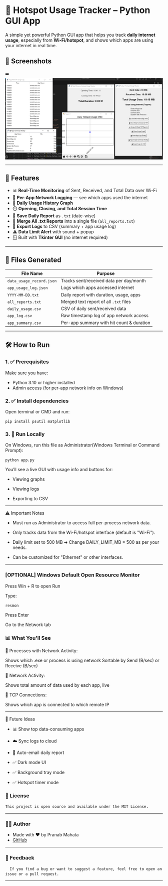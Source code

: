 # 📶 Hotspot Usage Tracker – Python GUI App

A simple yet powerful Python GUI app that helps you track **daily internet usage**, especially from **Wi-Fi/hotspot**, and shows which apps are using your internet in real time.

## 🔗 Screenshots

➡️ ![View Live](hotspot-usage.png)

---

## 🚀 Features

- 📊 **Real-Time Monitoring** of Sent, Received, and Total Data over Wi-Fi
- 🧠 **Per-App Network Logging** — see which apps used the internet
- 📅 **Daily Usage History Graph**
- ⏱️ **Opening, Closing, and Total Session Time**
- 📝 **Save Daily Report** as `.txt` (date-wise)
- 📁 **Merge All .txt Reports** into a single file (`all_reports.txt`)
- 💾 **Export Logs** to CSV (summary + app usage log)
- ⚠️ **Data Limit Alert** with sound + popup
- 🪟 Built with **Tkinter GUI** (no internet required)

---
## 📁 Files Generated

| File Name                  | Purpose                                    |
|----------------------------|--------------------------------------------|
| `data_usage_record.json`  | Tracks sent/received data per day/month    |
| `app_usage_log.json`      | Logs which apps accessed internet          |
| `YYYY-MM-DD.txt`          | Daily report with duration, usage, apps    |
| `all_reports.txt`         | Merged text report of all `.txt` files     |
| `daily_usage.csv`         | CSV of daily sent/received data            |
| `app_log.csv`             | Raw timestamp log of app network access    |
| `app_summary.csv`         | Per-app summary with hit count & duration  |

---

## 🛠️ How to Run

### 1. ✅ Prerequisites

Make sure you have:

- Python 3.10 or higher installed
- Admin access (for per-app network info on Windows)

### 2. ✅ Install dependencies

Open terminal or CMD and run:

    pip install psutil matplotlib

### 3. 🚀 Run Locally

On Windows, run this file as Administrator(Windows Terminal or Command Prompt):
   
    python app.py

You’ll see a live GUI with usage info and buttons for:

- Viewing graphs

- Viewing logs

- Exporting to CSV

---

⚠️ Important Notes

- Must run as Administrator to access full per-process network data.

- Only tracks data from the Wi-Fi/hotspot interface (default is "Wi-Fi").

- Daily limit set to 500 MB
  ➜ Change DAILY_LIMIT_MB = 500 as per your needs.

- Can be customized for "Ethernet" or other interfaces.

---

### [OPTIONAL] Windows Default Open Resource Monitor

Press Win + R to open Run

Type:

    resmon
Press Enter

Go to the Network tab

### 📊 What You'll See
🔸 Processes with Network Activity:

   Shows which .exe or process is using network
   Sortable by Send (B/sec) or Receive (B/sec)

🔸 Network Activity:

   Shows total amount of data used by each app, live

🔸 TCP Connections:

   Shows which app is connected to which remote IP
   
---
🧠 Future Ideas 

- 📊 Show top data-consuming apps

- ☁️ Sync logs to cloud

- 🔔 Auto-email daily report

- ✅ Dark mode UI

- ✅ Background tray mode

- ✅ Hotspot timer mode

### 📜 License

    This project is open source and available under the MIT License.

---

### 👨‍💻 Author

- Made with ❤️ by Pranab Mahata
- [GitHub](https://github.com/rnccsstudent)

---

### 💬 Feedback

      If you find a bug or want to suggest a feature, feel free to open an issue or a pull request.

---

